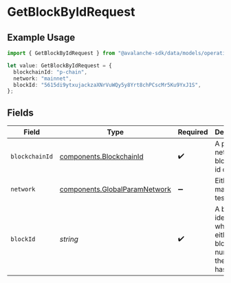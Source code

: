 # GetBlockByIdRequest

## Example Usage

```typescript
import { GetBlockByIdRequest } from "@avalanche-sdk/data/models/operations";

let value: GetBlockByIdRequest = {
  blockchainId: "p-chain",
  network: "mainnet",
  blockId: "5615di9ytxujackzaXNrVuWQy5y8Yrt8chPCscMr5Ku9YxJ1S",
};
```

## Fields

| Field                                                                          | Type                                                                           | Required                                                                       | Description                                                                    | Example                                                                        |
| ------------------------------------------------------------------------------ | ------------------------------------------------------------------------------ | ------------------------------------------------------------------------------ | ------------------------------------------------------------------------------ | ------------------------------------------------------------------------------ |
| `blockchainId`                                                                 | [components.BlockchainId](../../models/components/blockchainid.md)             | :heavy_check_mark:                                                             | A primary network blockchain id or alias.                                      | p-chain                                                                        |
| `network`                                                                      | [components.GlobalParamNetwork](../../models/components/globalparamnetwork.md) | :heavy_minus_sign:                                                             | Either mainnet or testnet/fuji.                                                | mainnet                                                                        |
| `blockId`                                                                      | *string*                                                                       | :heavy_check_mark:                                                             | A block identifier which is either a block number or the block hash.           | 5615di9ytxujackzaXNrVuWQy5y8Yrt8chPCscMr5Ku9YxJ1S                              |